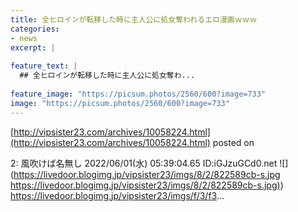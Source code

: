 ```yaml
---
title: 全ヒロインが転移した時に主人公に処女奪われるエロ漫画ｗｗｗ
categories:
- news
excerpt: |
  
feature_text: |
  ## 全ヒロインが転移した時に主人公に処女奪わ...
  
feature_image: "https://picsum.photos/2560/600?image=733"
image: "https://picsum.photos/2560/600?image=733"
---
```


[http://vipsister23.com/archives/10058224.html](http://vipsister23.com/archives/10058224.html)
posted on 

<!--more-->

2: 風吹けば名無し 2022/06/01(水) 05:39:04.65 ID:iGJzuGCd0.net ![](https://livedoor.blogimg.jp/vipsister23/imgs/8/2/822589cb-s.jpg [https://livedoor.blogimg.jp/vipsister23/imgs/8/2/822589cb-s.jpg)](https://livedoor.blogimg.jp/vipsister23/imgs/8/2/822589cb-s.jpg)) https://livedoor.blogimg.jp/vipsister23/imgs/f/3/f3...
